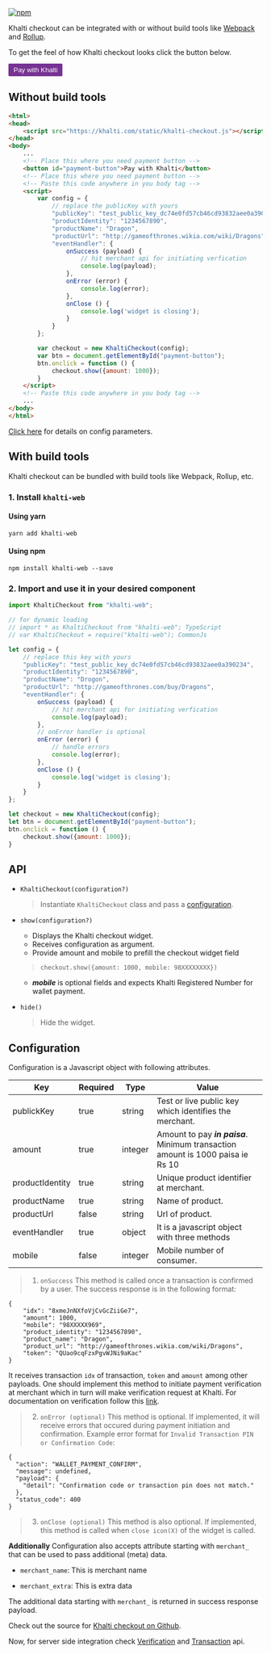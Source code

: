 
[![npm](https://img.shields.io/badge/npm-v1.1.1-blue.svg)](https://www.npmjs.com/package/khalti-web)

Khalti checkout can be integrated with or without build tools like
[Webpack](https://github.com/webpack/webpack) and [Rollup](https://github.com/rollup/rollup).

To get the feel of how Khalti checkout looks click the button below.

<button id="payment-button" style="background-color: #773292; color: #fff; border: none; padding: 5px 10px; border-radius: 2px">Pay with Khalti</button>

## Without build tools

```html
<html>
<head>
	<script src="https://khalti.com/static/khalti-checkout.js"></script>
</head>
<body>
	...
	<!-- Place this where you need payment button -->
	<button id="payment-button">Pay with Khalti</button>
	<!-- Place this where you need payment button -->
	<!-- Paste this code anywhere in you body tag -->
	<script>
		var config = {
			// replace the publicKey with yours
			"publicKey": "test_public_key_dc74e0fd57cb46cd93832aee0a390234",
			"productIdentity": "1234567890",
			"productName": "Dragon",
			"productUrl": "http://gameofthrones.wikia.com/wiki/Dragons",
			"eventHandler": {
				onSuccess (payload) {
					// hit merchant api for initiating verfication
					console.log(payload);
				},
				onError (error) {
					console.log(error);
				},
				onClose () {
					console.log('widget is closing');
				}
			}
		};

		var checkout = new KhaltiCheckout(config);
		var btn = document.getElementById("payment-button");
		btn.onclick = function () {
			checkout.show({amount: 1000});
		}
	</script>
	<!-- Paste this code anywhere in you body tag -->
	...
</body>
</html>
```

[Click here](#configuration) for details on config parameters.

## With build tools
Khalti checkout can be bundled with build tools like Webpack, Rollup, etc.

### 1. Install `khalti-web`
#### Using yarn
`yarn add khalti-web`

#### Using npm
`npm install khalti-web --save`

### 2. Import and use it in your desired component
```javascript
import KhaltiCheckout from "khalti-web";

// for dynamic loading  
// import * as KhaltiCheckout from "khalti-web"; TypeScript
// var KhaltiCheckout = require("khalti-web"); CommonJs

let config = {
	// replace this key with yours
	"publicKey": "test_public_key_dc74e0fd57cb46cd93832aee0a390234",
	"productIdentity": "1234567890",
	"productName": "Drogon",
	"productUrl": "http://gameofthrones.com/buy/Dragons",
	"eventHandler": {
		onSuccess (payload) {
			// hit merchant api for initiating verfication
			console.log(payload);
		},
		// onError handler is optional
		onError (error) {
			// handle errors
			console.log(error);
		},
		onClose () {
			console.log('widget is closing');
		}
	}
};

let checkout = new KhaltiCheckout(config);
let btn = document.getElementById("payment-button");
btn.onclick = function () {
	checkout.show({amount: 1000});
}
```

## API

- `KhaltiCheckout(configuration?)`

	> Instantiate `KhaltiCheckout` class and pass a [configuration](#configuration).

- `show(configuration?)`

	- Displays the Khalti checkout widget.
	- Receives configuration as argument.
	- Provide amount and mobile to prefill the checkout widget field
	 > ```checkout.show({amount: 1000, mobile: 98XXXXXXXX})```
	- ***mobile*** is optional fields and expects Khalti Registered Number for wallet payment.

- `hide()`

	> Hide the widget.

## Configuration
Configuration is a Javascript object with following attributes.

|Key|Required|Type|Value|
|--|--|--|--|
|publickKey|true|string|Test or live public key which identifies the merchant.|
|amount|true|integer|Amount to pay ***in paisa***. Minimum transaction amount is 1000 paisa ie Rs 10|
|productIdentity|true|string|Unique product identifier at merchant.|
|productName|true|string|Name of product.|
|productUrl|false|string|Url of product.|
|eventHandler|true|object|It is a javascript object with three methods|
|mobile|false|integer|Mobile number of consumer.

>  1) `onSuccess`
	This method is called once a transaction is confirmed by a user.
	The success response is in the following format:

	{
		"idx": "8xmeJnNXfoVjCvGcZiiGe7",
		"amount": 1000,
		"mobile": "98XXXXX969",
		"product_identity": "1234567890",
		"product_name": "Dragon",
		"product_url": "http://gameofthrones.wikia.com/wiki/Dragons",
		"token": "QUao9cqFzxPgvWJNi9aKac"
	}

It receives transaction `idx` of transaction, `token` and `amount` among other payloads.
One should implement this method to initiate payment verification
at merchant which in turn will make verification request at Khalti.
For documentation on verification follow this [link](./../api/verification.md).


>  2) `onError (optional)`
	This method is optional. If implemented, it will receive errors that occured during payment initiation and confirmation. Example error format for `Invalid Transaction PIN or Confirmation Code`:

	{
	  "action": "WALLET_PAYMENT_CONFIRM",
	  "message": undefined,
	  "payload": {
	    "detail": "Confirmation code or transaction pin does not match."
	  },
	  "status_code": 400
	}


>  3) `onClose (optional)`
		This method is also optional. If implemented, this method is called when `close icon(X)` of the widget is called.


**Additionally** Configuration also accepts attribute starting with `merchant_` that can be used to pass additional (meta) data.

- `merchant_name`: This is merchant name

- `merchant_extra`: This is extra data

The additional data starting with `merchant_` is returned in success response payload.

Check out the source for [Khalti checkout on Github](https://github.com/khalti/khalti-sdk-web).

Now, for server side integration check [Verification](/api/verification.md) and [Transaction](/api/transaction.md) api.

<script src="https://khalti.com/static/khalti-checkout.js"></script>
<script>
        var config = {
            // replace the publicKey with yours
            "publicKey": "test_public_key_dc74e0fd57cb46cd93832aee0a507256",
            "productIdentity": "1234567890",
            "productName": "Dragon",
            "productUrl": "http://gameofthrones.wikia.com/wiki/Dragons",
            "eventHandler": {
                onSuccess (payload) {
                    // hit merchant api for initiating verfication
                    console.log(payload);
                },
                onError (error) {
                    console.log(error);
                },
                onClose () {
                	console.log('widget is closing');
                }
            }
        };

        var checkout = new KhaltiCheckout(config);
        var btn = document.getElementById("payment-button");
        btn.onclick = function () {
            checkout.show({amount: 1000});
        }
</script>
